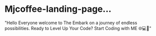 # Mjcoffee-landing-page...
"Hello Everyone welcome to The  Embark on a journey of endless possibilities.  Ready to Level Up Your Code? Start Coding with ME 🌐💻🚀"
